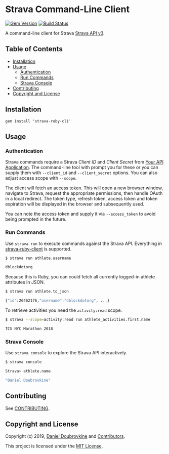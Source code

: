 Strava Command-Line Client
==========================

[![Gem Version](https://badge.fury.io/rb/strava-ruby-cli.svg)](https://badge.fury.io/rb/strava-ruby-cli)
[![Build Status](https://travis-ci.org/dblock/strava-ruby-cli.svg?branch=master)](https://travis-ci.org/dblock/strava-ruby-cli)

A command-line client for Strava [Strava API v3](https://developers.strava.com).

## Table of Contents

- [Installation](#installation)
- [Usage](#usage)
  - [Authentication](#authentication)
  - [Run Commands](#run-commands)
  - [Strava Console](#strava-console)
- [Contributing](#contributing)
- [Copyright and License](#copyright-and-license)

## Installation

```
gem install 'strava-ruby-cli'
```

## Usage

### Authentication

Strava commands require a Strava _Client ID_ and _Client Secret_ from [Your API Application](https://www.strava.com/settings/api). The command-line tool with prompt you for these or you can supply them with `--client_id` and `--client_secret` options. You can also adjust access scope with `--scope`.

The client will fetch an access token. This will open a new browser window, navigate to Strava, request the appropriate permissions, then handle OAuth in a local redirect. The token type, refresh token, access token and token expiration will be displayed in the browser and subsequently used.

You can note the access token and supply it via `--access_token` to avoid being prompted in the future.

### Run Commands

Use `strava run` to execute commands against the Strava API. Everything in [strava-ruby-client](https://github.com/dblock/strava-ruby-client) is supported.

```bash
$ strava run athlete.username

dblockdotorg
```

Because this is Ruby, you can could fetch all currently logged-in athlete attributes in JSON.

```bash
$ strava run athlete.to_json

{"id":26462176,"username":"dblockdotorg", ...}
```

To retrieve activities you need the `activity:read` scope.

```bash
$ strava --scope=activity:read run athlete_activities.first.name

TCS NYC Marathon 2018
```

### Strava Console

Use `strava console` to explore the Strava API interactively.

```bash
$ strava console

Strava> athlete.name

"Daniel Doubrovkine"
```

## Contributing

See [CONTRIBUTING](CONTRIBUTING.md).

## Copyright and License

Copyright (c) 2019, [Daniel Doubrovkine](https://twitter.com/dblockdotorg) and [Contributors](CHANGELOG.md).

This project is licensed under the [MIT License](LICENSE.md).
